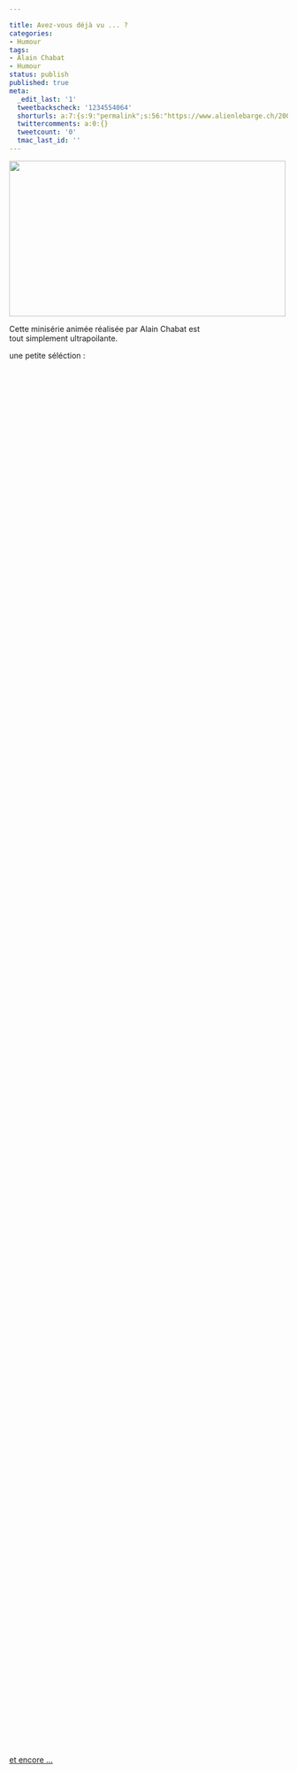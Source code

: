 ```yaml
---

title: Avez-vous déjà vu ... ?
categories:
- Humour
tags:
- Alain Chabat
- Humour
status: publish
published: true
meta:
  _edit_last: '1'
  tweetbackscheck: '1234554064'
  shorturls: a:7:{s:9:"permalink";s:56:"https://www.alienlebarge.ch/2008/06/28/avez-vous-deja-vu/";s:7:"tinyurl";s:25:"https://tinyurl.com/d9pcgp";s:4:"isgd";s:17:"https://is.gd/ikdU";s:5:"bitly";s:19:"https://bit.ly/12JyM";s:5:"snipr";s:22:"https://snipr.com/b9x9f";s:5:"snurl";s:22:"https://snurl.com/b9x9f";s:7:"snipurl";s:24:"https://snipurl.com/b9x9f";}
  twittercomments: a:0:{}
  tweetcount: '0'
  tmac_last_id: ''
---
```

<img class="alignnone size-medium wp-image-547" title="avez-vous déjà vu ... ?" src="https://dlgjp9x71cipk.cloudfront.net/2008/06/avez-vous.png" alt="" width="500" height="281" />

Cette minisérie animée réalisée par Alain Chabat est tout simplement ultrapoilante.

une petite séléction :
<!--more-->

<object classid="clsid:d27cdb6e-ae6d-11cf-96b8-444553540000" width="425" height="344" codebase="https://download.macromedia.com/pub/shockwave/cabs/flash/swflash.cab#version=6,0,40,0"><param name="src" value="https://www.youtube.com/v/bTbG8zSBoso&amp;hl=en" /><embed type="application/x-shockwave-flash" width="425" height="344" src="https://www.youtube.com/v/bTbG8zSBoso&amp;hl=en"></embed></object>

<object classid="clsid:d27cdb6e-ae6d-11cf-96b8-444553540000" width="425" height="344" codebase="https://download.macromedia.com/pub/shockwave/cabs/flash/swflash.cab#version=6,0,40,0"><param name="src" value="https://www.youtube.com/v/PhvHhDbvCSw&amp;hl=en" /><embed type="application/x-shockwave-flash" width="425" height="344" src="https://www.youtube.com/v/PhvHhDbvCSw&amp;hl=en"></embed></object>

<object classid="clsid:d27cdb6e-ae6d-11cf-96b8-444553540000" width="425" height="344" codebase="https://download.macromedia.com/pub/shockwave/cabs/flash/swflash.cab#version=6,0,40,0"><param name="src" value="https://www.youtube.com/v/rQ7AZ-PcsZQ&amp;hl=en" /><embed type="application/x-shockwave-flash" width="425" height="344" src="https://www.youtube.com/v/rQ7AZ-PcsZQ&amp;hl=en"></embed></object>

<object classid="clsid:d27cdb6e-ae6d-11cf-96b8-444553540000" width="425" height="344" codebase="https://download.macromedia.com/pub/shockwave/cabs/flash/swflash.cab#version=6,0,40,0"><param name="src" value="https://www.youtube.com/v/W-93OXSJjdc&amp;hl=en" /><embed type="application/x-shockwave-flash" width="425" height="344" src="https://www.youtube.com/v/W-93OXSJjdc&amp;hl=en"></embed></object>

<object classid="clsid:d27cdb6e-ae6d-11cf-96b8-444553540000" width="425" height="344" codebase="https://download.macromedia.com/pub/shockwave/cabs/flash/swflash.cab#version=6,0,40,0"><param name="src" value="https://www.youtube.com/v/yqtw53OMMYA&amp;hl=en" /><embed type="application/x-shockwave-flash" width="425" height="344" src="https://www.youtube.com/v/yqtw53OMMYA&amp;hl=en"></embed></object>

<object classid="clsid:d27cdb6e-ae6d-11cf-96b8-444553540000" width="425" height="344" codebase="https://download.macromedia.com/pub/shockwave/cabs/flash/swflash.cab#version=6,0,40,0"><param name="src" value="https://www.youtube.com/v/RUt3_WInR6s&amp;hl=en" /><embed type="application/x-shockwave-flash" width="425" height="344" src="https://www.youtube.com/v/RUt3_WInR6s&amp;hl=en"></embed></object>

<object classid="clsid:d27cdb6e-ae6d-11cf-96b8-444553540000" width="425" height="344" codebase="https://download.macromedia.com/pub/shockwave/cabs/flash/swflash.cab#version=6,0,40,0"><param name="src" value="https://www.youtube.com/v/1Fsxy2CAyu4&amp;hl=en" /><embed type="application/x-shockwave-flash" width="425" height="344" src="https://www.youtube.com/v/1Fsxy2CAyu4&amp;hl=en"></embed></object>

<a title="Youtube" href="https://youtube.com/results?search_query=avez-vous+déjà+vu&amp;search_type=&amp;aq=1&amp;oq=avez">et encore ...</a>
